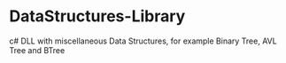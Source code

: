 # DataStructures-Library
c# DLL with miscellaneous Data Structures, for example Binary Tree, AVL Tree and BTree
